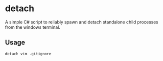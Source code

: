 # detach
A simple C# script to reliably spawn and detach standalone child processes from the windows terminal.

## Usage

```cmd
detach vim .gitignore
```
